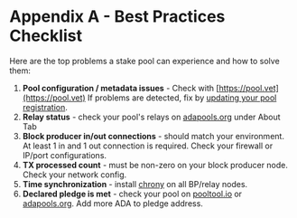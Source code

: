 # Appendix A - Best Practices Checklist

Here are the top problems a stake pool can experience and how to solve them:

1. **Pool configuration / metadata issues** - Check with [https://pool.vet](https://pool.vet) If problems are detected, fix by [updating your pool registration](part-iv-administration/updating-stake-pool-information.md).
2. **Relay status** - check your pool's relays on [adapools.org](https://adapools.org) under About Tab
3. **Block producer in/out connections** - should match your environment. At least 1 in and 1 out connection is required. Check your firewall or IP/port configurations.
4. **TX processed count** - must be non-zero on your block producer node. Check your network config.
5. **Time synchronization** - install [chrony](https://github.com/coincashew/coincashew/blob/master/coins/overview-ada/guide-how-to-build-a-haskell-stakepool-node/how-to-setup-chrony.md) on all BP/relay nodes.
6. **Declared pledge is met** - check your pool on [pooltool.io](https://pooltool.io) or [adapools.org](https://adapools.org). Add more ADA to pledge address.
